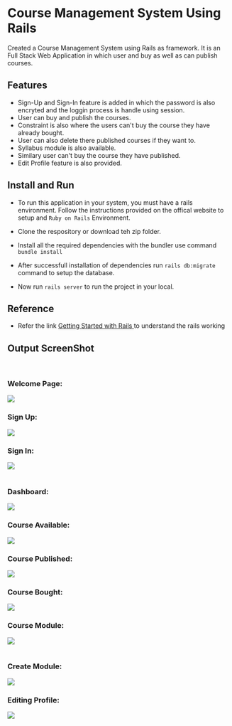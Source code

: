 # Course Management System Using Rails

Created a Course Management System using Rails as framework. It is an Full Stack Web Application in which user and buy as well as can publish courses.

## Features

- Sign-Up and Sign-In feature is added in which the password is also encryted and the loggin process is handle using session.
- User can buy and publish the courses.
- Constraint is also where the users can't buy the course they have already bought.
- User can also delete there published courses if they want to.
- Syllabus module is also available.
- Similary user can't buy the course they have published.
- Edit Profile feature is also provided.

## Install and Run

- To run this application in your system, you must have a rails environment. Follow the instructions provided on the offical website to setup and `Ruby on Rails` Environment.

- Clone the respository or download teh zip folder.
- Install all the required dependencies with the bundler use command `bundle install`
- After successfull installation of dependencies run `rails db:migrate` command to setup the database.
- Now run `rails server` to run the project in your local.

## Reference

- Refer the link <a href="https://guides.rubyonrails.org/getting_started.html" target="_blank"> Getting Started with Rails </a> to understand the rails working

## Output ScreenShot

<br>

### Welcome Page:

<img src="app/assets/images/ScreenShot/WelcomePage.png">

<br>

### Sign Up:

<img src="app/assets/images/ScreenShot/SignUp.png">

<br>

### Sign In:

<img src="app/assets/images/ScreenShot/SignIn.png">

<br>

<br>

### Dashboard:

<img src="app/assets/images/ScreenShot/DashBoard.png">

<br>

### Course Available:

<img src="app/assets/images/ScreenShot/CourseAvailable.png">

<br>

### Course Published:

<img src="app/assets/images/ScreenShot/PublishCourse.png">

<br>

### Course Bought:

<img src="app/assets/images/ScreenShot/CourseBought.png">

<br>

### Course Module:

<img src="app/assets/images/ScreenShot/Syllabus.png">

<br>

<br>

### Create Module:

<img src="app/assets/images/ScreenShot/Module.png">

<br>

### Editing Profile:

<img src="app/assets/images/ScreenShot/EditProfile.png">
